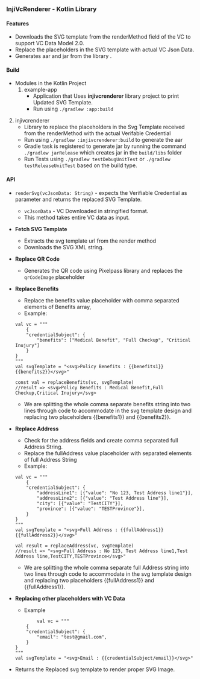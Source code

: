 ### InjiVcRenderer - Kotlin Library

#### Features
- Downloads the SVG template from the renderMethod field of the VC to support VC Data Model 2.0.
- Replace the placeholders in the SVG template with actual VC Json Data.
- Generates aar and jar from the library .

#### Build
- Modules in the Kotlin Project
    1. example-app
        - Application that Uses **injivcrenderer** library project to print Updated SVG Template.
        - Run using  `./gradlew :app:build`
2. injivcrenderer
    - Library to replace the placeholders in the Svg Template received from the renderMethod with the actual Verifable Credential
    - Run using `./gradlew :injivcrenderer:build` to generate the aar
    - Gradle task is registered to generate jar by running the command `./gradlew jarRelease` which creates jar in the `build/libs` folder
    - Run Tests using `./gradlew testDebugUnitTest` or `./gradlew testReleaseUnitTest` based on the build type.
#### API
- `renderSvg(vcJsonData: String)` - expects the Verifiable Credential as parameter and returns the replaced SVG Template.
    - `vcJsonData` - VC Downloaded in stringified format.
    - This method takes entire VC data as input.
- **Fetch SVG Template**
    - Extracts the svg template url from the render method
    - Downloads the SVG XML string.

- **Replace QR Code**
    - Generates the QR code using Pixelpass library and replaces the `qrCodeImage` placeholder

- **Replace Benefits**
    - Replace the benefits value placeholder with comma separated elements of Benefits array,
    - Example:
  ```
  val vc = """
      {
      "credentialSubject": {
          "benefits": ["Medical Benefit", "Full Checkup", "Critical Inujury"]
      }
  }
  """
  val svgTemplate = "<svg>Policy Benefits : {{benefits1}}{{benefits2}}</svg>"

  const val = replaceBenefits(vc, svgTemplate)
  //result => <svg>Policy Benefits : Medical Benefit,Full Checkup,Critical Inujury</svg>
  
  ```
    - We are splitting the whole comma separate benefits string into two lines through code to accommodate in the svg template design and replacing two placeholders {{benefits1}} and {{benefits2}}.
- **Replace Address**
    - Check for the address fields and create comma separated full Address String.
    - Replace the fullAddress value placeholder with separated elements of full Address String
    - Example:
  ```
  val vc = """
      {
      "credentialSubject": {
          "addressLine1": [{"value": "No 123, Test Address line1"}],
          "addressLine2": [{"value": "Test Address line"}],
          "city": [{"value": "TestCITY"}],
          "province": [{"value": "TESTProvince"}],
      }
  }
  """
  val svgTemplate = "<svg>Full Address : {{fullAddress1}}{{fullAddress2}}</svg>"

  val result = replaceAddress(vc, svgTemplate)
  //result => "<svg>Full Address : No 123, Test Address line1,Test Address line,TestCITY,TESTProvince</svg>"
  
  ```
    - We are splitting the whole comma separate full Address string into two lines through code to accommodate in the svg template design and replacing two placeholders {{fullAddress1}} and {{fullAddress1}}.
- **Replacing other placeholders with VC Data**
    - Example
  ```
          val vc = """
      {
      "credentialSubject": {
          "email": "test@gmail.com",
      }
  }
  """
  val svgTemplate = "<svg>Email : {{credentialSubject/email}}</svg>"
  ```
- Returns the Replaced svg template to render proper SVG Image.